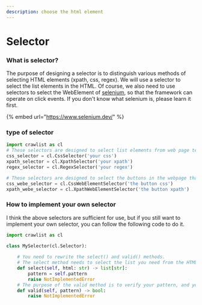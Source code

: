 ```yaml
---
description: choose the html element
---
```


# Selector

### What is selector?

The purpose of designing a selector is to distinguish various methods of selecting HTML elements (xpath, css, regex). We will use a selector to select the list elements in the HTML. Of course, we also need to use selectors to select the WebElement of [selenium](https://www.selenium.dev/), so that the framework can operate on click events. If you don't know what selenium is, please learn it first.

{% embed url="https://www.selenium.dev/" %}

### type of selector

```python
import crawlist as cl
# These selectors are designed to select list elements from web page text
css_selector = cl.CssSelector('your css')
xpath_selector = cl.XpathSelector('your xpath')
regex_selector = cl.RegexSelector('your regex')

# These selectors are designed to select the buttons in the webpage that involve data increment
css_webe_selector = cl.CssWebElementSelector('the button css')
xpath_webe_selector = cl.XpathWebElementSelector('the button xpath')
```

### How to implement your own selector

I think the above selectors are sufficient for use, but if you still want to implement your own selector, you can follow the following code to do it.

```python
import crawlist as cl

class MySelector(cl.Selector):
    
    # You need to rewrite the select() and valid() methods.
    # The select method needs to select the list you need from the HTML text.
    def select(self, html: str) -> list[str]:
        pattern = self.pattern
        raise NotImplementedError
    # The purpose of the valid method is to verify your pattern, and you can also ignore it.
    def valid(self, pattern) -> bool:
        raise NotImplementedError
```
